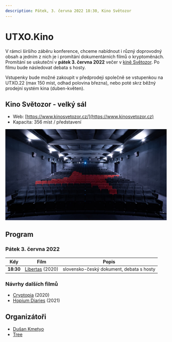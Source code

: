```yaml
---
description: Pátek, 3. června 2022 18:30, Kino Světozor
---
```


# UTXO.Kino

V rámci širšího záběru konference, chceme nabídnout i různý doprovodný obsah a jedním z nich je i promítání dokumentárních filmů o kryptoměnách. Promítání se uskuteční v **pátek 3. června 2022** večer v [kině Světozor](utxo.kino.md#kino-svetozor-velky-sal). Po filmu bude následovat debata s hosty.

Vstupenky bude možné zakoupit v předprodeji společně se vstupenkou na UTXO.22 (max 150 míst, odhad polovina března), nebo poté skrz běžný prodejní systém kina (duben-květen).

## **Kino Světozor** - velký sál

* Web: [https://www.kinosvetozor.cz/](https://www.kinosvetozor.cz)
* Kapacita: 356 míst / představení

![](<../.gitbook/assets/kino-svetozor02 (1).jpeg>)

## Program

### Pátek 3. června 2022

| Kdy       | Film                                                                 | Popis                                    |
| --------- | -------------------------------------------------------------------- | ---------------------------------------- |
| **18:30** | [Libertas](https://www.csfd.cz/film/926287-libertas/prehled/) (2020) | slovensko-český dokument, debata s hosty |

### Návrhy dalších filmů

* [Cryptopia](https://www.imdb.com/title/tt9203586/) (2020)
* [Hopium Diaries](https://www.youtube.com/watch?v=v1Z5BnBuFyE) (2021)

## Organizátoři

* [Dušan Kmetyo](https://twitter.com/DusanKmetyo)
* [Tree](https://twitter.com/treecz)
